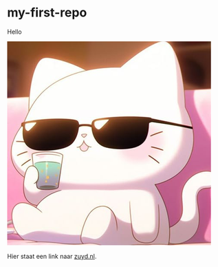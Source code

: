 # my-first-repo

Hello 


![Profile picture](pf.jpg)

Hier staat een link naar [zuyd.nl](https://www.zuyd.nl/).

